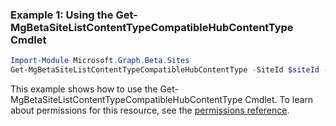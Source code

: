 ### Example 1: Using the Get-MgBetaSiteListContentTypeCompatibleHubContentType Cmdlet
```powershell
Import-Module Microsoft.Graph.Beta.Sites
Get-MgBetaSiteListContentTypeCompatibleHubContentType -SiteId $siteId -ListId $listId
```
This example shows how to use the Get-MgBetaSiteListContentTypeCompatibleHubContentType Cmdlet.
To learn about permissions for this resource, see the [permissions reference](/graph/permissions-reference).
